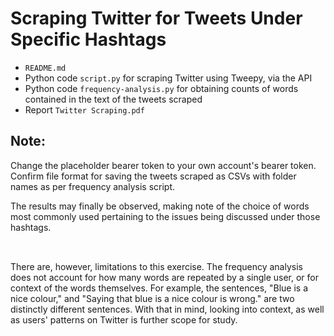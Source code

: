 
# Scraping Twitter for Tweets Under Specific Hashtags
 

- `README.md`
- Python code `script.py` for scraping Twitter using Tweepy, via the API
- Python code `frequency-analysis.py` for obtaining counts of words contained in the text of the tweets scraped
- Report `Twitter Scraping.pdf`

## Note: <br/>
Change the placeholder bearer token to your own account's bearer token. <br/>
Confirm file format for saving the tweets scraped as CSVs with folder names as per frequency analysis script.


The results may finally be observed, making note of the choice of words most commonly used pertaining to the issues being discussed under those hashtags. <br/> 

## 
<br/>
There are, however, limitations to this exercise. The frequency analysis does not account for how many words are repeated by a single user, or for context of the words themselves. For example, the sentences, "Blue is a nice colour," and "Saying that blue is a nice colour is wrong." are two distinctly different sentences. With that in mind, looking into context, as well as users' patterns on Twitter is further scope for study.
